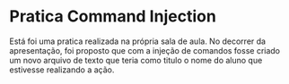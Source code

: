 <h1>Pratica Command Injection</h1>
Está foi uma pratica realizada na própria sala de aula. No decorrer da apresentação, foi proposto que com a
injeção de comandos fosse criado um novo arquivo de texto que teria como titulo o nome do aluno que estivesse realizando a ação.
